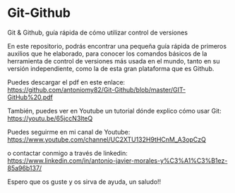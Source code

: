 # Git-Github
Git &amp; Github, guía rápida de cómo utilizar control de versiones

En este repositorio, podrás encontrar una pequeña guía rápida de primeros auxilios que he elaborado, para conocer los comandos básicos de la herramienta de control de versiones más usada en el mundo, tanto en su versión independiente, como la de esta gran plataforma que es Github.

Puedes descargar el pdf en este enlace:
https://github.com/antoniomy82/Git-Github/blob/master/GIT-GitHub%20.pdf

También, puedes ver en Youtube un tutorial dónde explico cómo usar Git:
https://youtu.be/65jccN3lteQ

Puedes seguirme en mi canal de Youtube:
https://www.youtube.com/channel/UC2XTU132H9tHCnM_A3opCzQ

o contactar conmigo a través de linkedin:
https://www.linkedin.com/in/antonio-javier-morales-y%C3%A1%C3%B1ez-85a96b137/

Espero que os guste y os sirva de ayuda, un saludo!!


